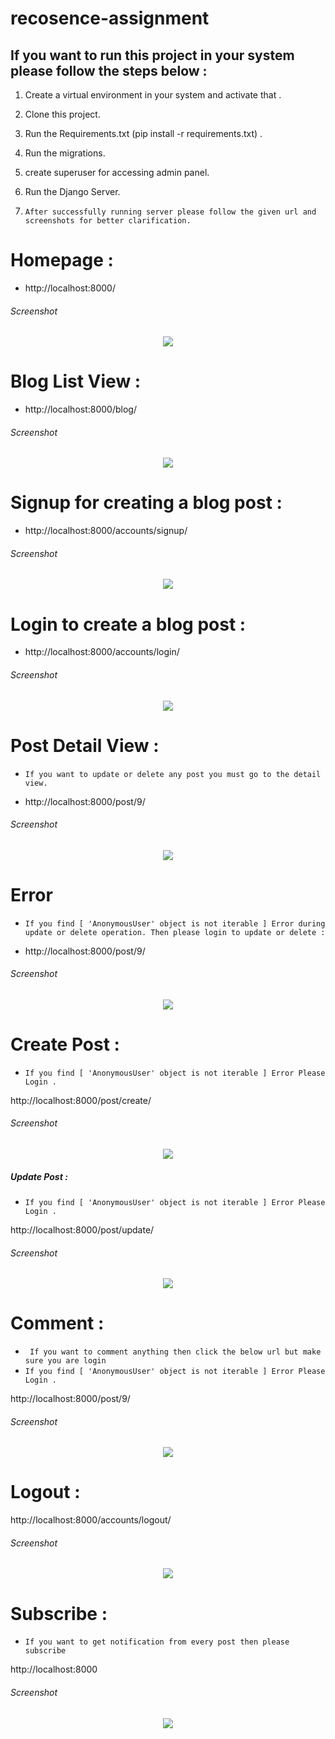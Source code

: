 # recosence-assignment


## If you want to run this project in your system please follow the steps below :
 
1. Create a virtual environment in your system and activate that .
2. Clone this project.
3. Run the Requirements.txt (pip install -r requirements.txt) .
4. Run the migrations.
5. create superuser for accessing admin panel.
6. Run the Django Server.

7. `After successfully running server please follow the given url and screenshots for better clarification.`

# Homepage  :
- http://localhost:8000/

###### Screenshot

<p align="center"> 
<img src="src/Screenshots/homepage_intro.png">
</p>


# Blog List View  :
- http://localhost:8000/blog/

###### Screenshot

<p align="center"> 
<img src="src/Screenshots/blogs.png">
</p>


# Signup for creating a blog post  :
- http://localhost:8000/accounts/signup/

###### Screenshot

<p align="center"> 
<img src="src/Screenshots/signup.png">
</p>


# Login to create a blog post  :
- http://localhost:8000/accounts/login/

###### Screenshot

<p align="center"> 
<img src="src/Screenshots/signin.png">
</p>

# Post Detail View  :
* `If you want to update or delete any post you must go to the detail view.`
- http://localhost:8000/post/9/

###### Screenshot

<p align="center"> 
<img src="src/Screenshots/update_delete.png">
</p>


# Error
* `If you find [ 'AnonymousUser' object is not iterable ] Error during update or delete operation. Then please login to update or delete :`

- http://localhost:8000/post/9/

###### Screenshot

<p align="center"> 
<img src="src/Screenshots/error.png">
</p>

# Create Post  :
* `If you find [ 'AnonymousUser' object is not iterable ] Error Please Login .`

http://localhost:8000/post/create/

###### Screenshot

<p align="center"> 
<img src="src/Screenshots/create_article.png">
</p>


##### Update Post  :
* `If you find [ 'AnonymousUser' object is not iterable ] Error Please Login .`

http://localhost:8000/post/update/

###### Screenshot

<p align="center"> 
<img src="src/Screenshots/update.png">
</p>

# Comment :

* ` If you want to comment anything then click the below url but make sure you are login`
* `If you find [ 'AnonymousUser' object is not iterable ] Error Please Login .`

http://localhost:8000/post/9/

###### Screenshot

<p align="center"> 
<img src="src/Screenshots/commentsection_previouspost.png">
</p>

# Logout :
http://localhost:8000/accounts/logout/
###### Screenshot

<p align="center"> 
<img src="src/Screenshots/logout.png">
</p>


# Subscribe :
* `If you want to get notification from every post then please subscribe`

http://localhost:8000
###### Screenshot


<p align="center"> 
<img src="src/Screenshots/newsletter.png">
</p>